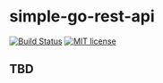 # simple-go-rest-api


[![Build Status](https://travis-ci.org/jkogut/simple-go-rest-api.svg?branch=master)](https://travis-ci.org/jkogut/simple-go-rest-api)
[![MIT license](http://img.shields.io/badge/license-MIT-brightgreen.svg)](http://opensource.org/licenses/MIT)

TBD
----